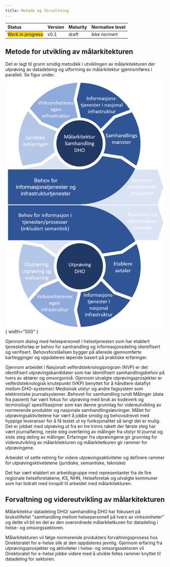```yaml
---
title: Metode og forvaltning
---
```


| Status | Version | Maturity | Normative level |
|:-------------|:------------------|:------|:-------|
| <span style="background-color:gold">Work in progress</span> | v0.1 | draft  | ikke normert |

## Metode for utvikling av målarkitekturen
Det er lagt til grunn smidig metodikk i utviklingen av målarkitekturen der utprøving av datadeleing og utforming av målarkitektur gjennomføres i parallell. Se figur under.

![Metode](img/metode.png){ width="500" }

Gjennom dialog med helsepersonell i helsetjenesten som har etablert tjenesteforløp er behov for samhandling og informasjonsdeling identifisert og verifisert. Behovsforståelsen bygger på allerede gjennomførte kartlegginger og oppdateres løpende basert på praktiske erfaringer. 

Gjennom arbeidet i Nasjonalt velferdsteknologiprogram (NVP) er det identifisert utprøvingskandidater som har identifisert samhandlingsbehov på tvers av aktører og omsorgsnivå. Gjennom utvalgte utprøvingsprosjekter er velferdsteknologisk knutepunkt (VKP) benyttet for å håndtere dataflyt mellom DHO-systemer/ Medisinsk utstyr og andre fagsystem som elektroniske journalsystemer. Behovet for samhandling rundt Målinger (data fra pasient) har vært fokus for utprøving med bruk av kodeverk og terminologi/ spesifikasjoner som kan danne grunnlag for videreutvikling av normerende produkter og nasjonale samhandlingsløsninger. Målet for utprøvingsaktivitetene har vært å jobbe smidig og behovsdrevet med hyppige leveranser for å få testet ut ny funksjonalitet så langt det er mulig. Det er jobbet med utprøving ut fra en tre trinns rakett der første steg har vært journalføring, neste steg overføring av målinger fra utstyr til journal og siste steg deling av målinger. Erfaringer fra utprøvingene gir grunnlag for videreutvikling av målarkitekturen og målarkitetkuren gir rammer for utprøvingene. 

Arbeidet vil sette retning for videre utprøvingsaktiviteter og definere rammer for utprøvingsktivetetene (juridiske, semantiske, tekniske)

Det har vært etablert en arbeidsgruppe med representanter fra de fire regionale helseforetakene, KS, NHN, Helseforetak og utvalgte kommuner som har bidratt med innspill til arbeidet med målarkitekturen. 

## Forvaltning og videreutvikling av målarkitekturen
Målarkitektur datadeling DHO/ samhandling DHO <!--Her må vi ta en sjekk gjennom kapitlene for å se eat vi bruker det samme--> har fokusert på brukstilfellet "samhandling mellom helsepersonell på tvers av virksomheter" og dette vil bli en del av den overordnede målarkitetkuren for datadeling i helse- og omsorgssektoren. 

Målarkitekturen vil følge normerende produkters forvaltningsprosess hos Direktoratet for e-helse slik at den oppdateres jevnlig. Gjennom erfaring fra utprøvingsprosjekter og aktiviteter i helse- og omsorgssektoren vil Direktoratet for e-helse jobbe videre med å utvikle felles rammer knyttet til datadeling for sektoren. <!--Sette inn lenke til forvaltningsmodell for normerende produkter fra Dir for e-helse-->
